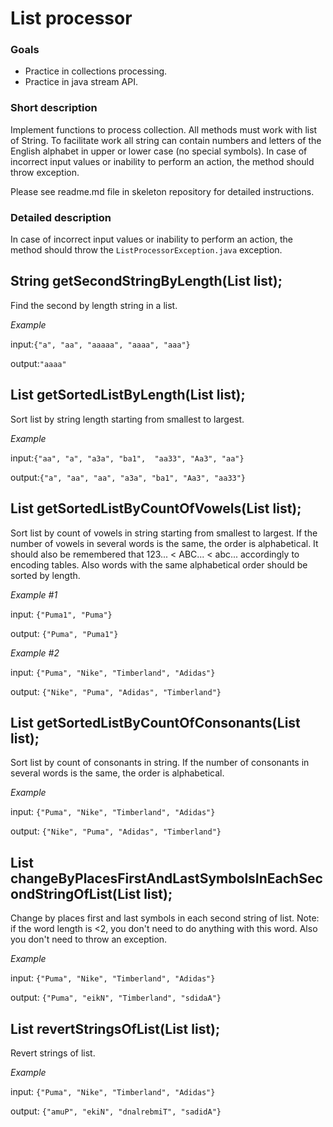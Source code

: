 # List processor

### Goals
- Practice in collections processing.
- Practice in java stream API.

### Short description
Implement functions to process collection. All methods must work with list of String. To facilitate work all string can contain
numbers and letters of the English alphabet in upper or lower case (no special symbols).
In case of incorrect input values or inability to perform an action, the method should throw exception.

Please see readme.md  file in skeleton repository for detailed instructions.


### Detailed description
In case of incorrect input values or inability to perform an action, the method should throw the `ListProcessorException.java`
exception.

## String getSecondStringByLength(List<String> list);
Find the second by length string in a list.

*Example*

input:`{"a", "aa", "aaaaa", "aaaa", "aaa"}`

output:`"aaaa"`

## List<String> getSortedListByLength(List<String> list);
Sort list by string length starting from smallest to largest.

*Example*

input:`{"aa", "a", "a3a", "ba1",  "aa33", "Aa3", "aa"}`

output:`{"a", "aa", "aa", "a3a", "ba1", "Aa3", "aa33"}`

## List<String> getSortedListByCountOfVowels(List<String> list);
Sort list by count of vowels in string starting from smallest to largest.
If the number of vowels in several words is the same, the order is alphabetical.
It should also be remembered that 123... < ABC... < abc... accordingly to encoding tables.
Also words with the same alphabetical order should be sorted by length.

*Example #1*

input: `{"Puma1", "Puma"}`

output: `{"Puma", "Puma1"}`

*Example #2*

input: `{"Puma", "Nike", "Timberland", "Adidas"}`

output: `{"Nike", "Puma", "Adidas", "Timberland"}`

## List<String> getSortedListByCountOfConsonants(List<String> list);
Sort list by count of consonants in string.
If the number of consonants in several words is the same, the order is alphabetical.

*Example*

input: `{"Puma", "Nike", "Timberland", "Adidas"}`

output: `{"Nike", "Puma", "Adidas", "Timberland"}`

## List<String> changeByPlacesFirstAndLastSymbolsInEachSecondStringOfList(List<String> list);
Change by places first and last symbols in each second string of list.
Note: if the word length is <2, you don't need to do anything with this word. Also you don't need to throw an exception.

*Example*

input: `{"Puma", "Nike", "Timberland", "Adidas"}`

output: `{"Puma", "eikN", "Timberland", "sdidaA"}`

## List<String> revertStringsOfList(List<String> list);
Revert strings of list.

*Example*

input: `{"Puma", "Nike", "Timberland", "Adidas"}`

output: `{"amuP", "ekiN", "dnalrebmiT", "sadidA"}`
